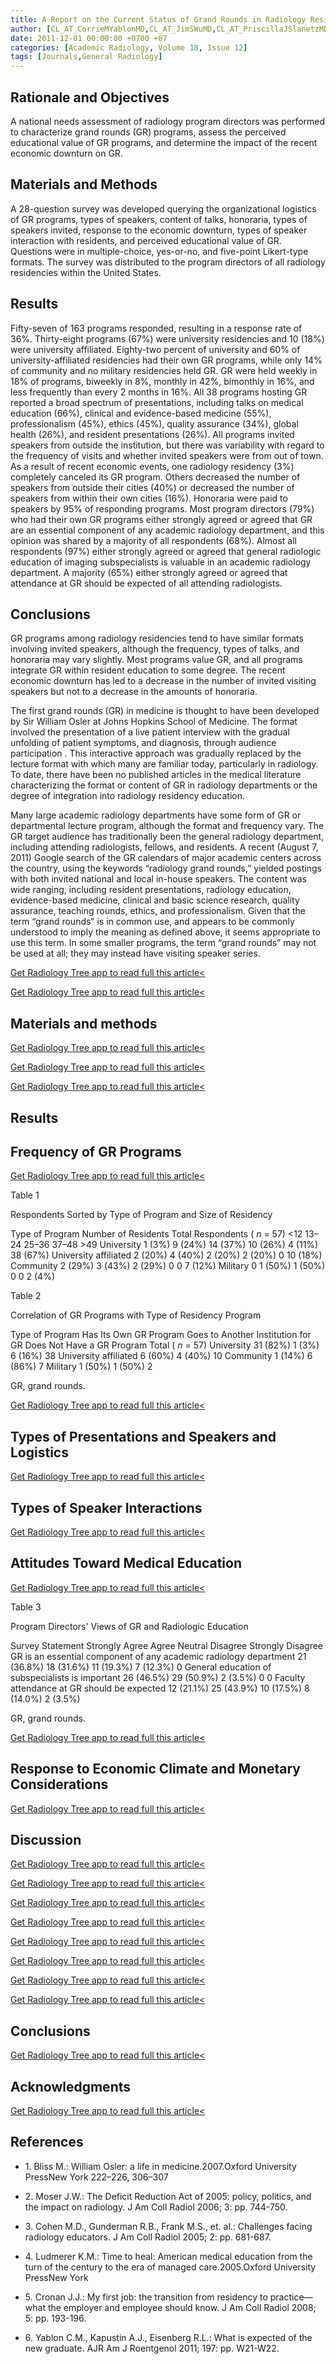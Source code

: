 ```yaml
---
title: A Report on the Current Status of Grand Rounds in Radiology Residency Programs in the United States
author: [CL_AT_CorrieMYablonMD,CL_AT_JimSWuMD,CL_AT_PriscillaJSlanetzMDMPH,CL_AT_RonaldLEisenbergMD]
date: 2011-12-01 00:00:00 +0700 +07
categories: [Academic Radiology, Volume 18, Issue 12]
tags: [Journals,General Radiology]
---
```

## Rationale and Objectives

A national needs assessment of radiology program directors was performed to characterize grand rounds (GR) programs, assess the perceived educational value of GR programs, and determine the impact of the recent economic downturn on GR.

## Materials and Methods

A 28-question survey was developed querying the organizational logistics of GR programs, types of speakers, content of talks, honoraria, types of speakers invited, response to the economic downturn, types of speaker interaction with residents, and perceived educational value of GR. Questions were in multiple-choice, yes-or-no, and five-point Likert-type formats. The survey was distributed to the program directors of all radiology residencies within the United States.

## Results

Fifty-seven of 163 programs responded, resulting in a response rate of 36%. Thirty-eight programs (67%) were university residencies and 10 (18%) were university affiliated. Eighty-two percent of university and 60% of university-affiliated residencies had their own GR programs, while only 14% of community and no military residencies held GR. GR were held weekly in 18% of programs, biweekly in 8%, monthly in 42%, bimonthly in 16%, and less frequently than every 2 months in 16%. All 38 programs hosting GR reported a broad spectrum of presentations, including talks on medical education (66%), clinical and evidence-based medicine (55%), professionalism (45%), ethics (45%), quality assurance (34%), global health (26%), and resident presentations (26%). All programs invited speakers from outside the institution, but there was variability with regard to the frequency of visits and whether invited speakers were from out of town. As a result of recent economic events, one radiology residency (3%) completely canceled its GR program. Others decreased the number of speakers from outside their cities (40%) or decreased the number of speakers from within their own cities (16%). Honoraria were paid to speakers by 95% of responding programs. Most program directors (79%) who had their own GR programs either strongly agreed or agreed that GR are an essential component of any academic radiology department, and this opinion was shared by a majority of all respondents (68%). Almost all respondents (97%) either strongly agreed or agreed that general radiologic education of imaging subspecialists is valuable in an academic radiology department. A majority (65%) either strongly agreed or agreed that attendance at GR should be expected of all attending radiologists.

## Conclusions

GR programs among radiology residencies tend to have similar formats involving invited speakers, although the frequency, types of talks, and honoraria may vary slightly. Most programs value GR, and all programs integrate GR within resident education to some degree. The recent economic downturn has led to a decrease in the number of invited visiting speakers but not to a decrease in the amounts of honoraria.

The first grand rounds (GR) in medicine is thought to have been developed by Sir William Osler at Johns Hopkins School of Medicine. The format involved the presentation of a live patient interview with the gradual unfolding of patient symptoms, and diagnosis, through audience participation . This interactive approach was gradually replaced by the lecture format with which many are familiar today, particularly in radiology. To date, there have been no published articles in the medical literature characterizing the format or content of GR in radiology departments or the degree of integration into radiology residency education.

Many large academic radiology departments have some form of GR or departmental lecture program, although the format and frequency vary. The GR target audience has traditionally been the general radiology department, including attending radiologists, fellows, and residents. A recent (August 7, 2011) Google search of the GR calendars of major academic centers across the country, using the keywords “radiology grand rounds,” yielded postings with both invited national and local in-house speakers. The content was wide ranging, including resident presentations, radiology education, evidence-based medicine, clinical and basic science research, quality assurance, teaching rounds, ethics, and professionalism. Given that the term “grand rounds” is in common use, and appears to be commonly understood to imply the meaning as defined above, it seems appropriate to use this term. In some smaller programs, the term “grand rounds” may not be used at all; they may instead have visiting speaker series.

[Get Radiology Tree app to read full this article<](https://clinicalpub.com/app)

[Get Radiology Tree app to read full this article<](https://clinicalpub.com/app)

## Materials and methods

[Get Radiology Tree app to read full this article<](https://clinicalpub.com/app)

[Get Radiology Tree app to read full this article<](https://clinicalpub.com/app)

[Get Radiology Tree app to read full this article<](https://clinicalpub.com/app)

## Results

## Frequency of GR Programs

[Get Radiology Tree app to read full this article<](https://clinicalpub.com/app)

Table 1


Respondents Sorted by Type of Program and Size of Residency


Type of Program Number of Residents Total Respondents ( _n_ = 57) <12 13–24 25–36 37–48 >49 University 1 (3%) 9 (24%) 14 (37%) 10 (26%) 4 (11%) 38 (67%) University affiliated 2 (20%) 4 (40%) 2 (20%) 2 (20%) 0 10 (18%) Community 2 (29%) 3 (43%) 2 (29%) 0 0 7 (12%) Military 0 1 (50%) 1 (50%) 0 0 2 (4%)

Table 2


Correlation of GR Programs with Type of Residency Program


Type of Program Has Its Own GR Program Goes to Another Institution for GR Does Not Have a GR Program Total ( _n_ = 57) University 31 (82%) 1 (3%) 6 (16%) 38 University affiliated 6 (60%) 4 (40%) 10 Community 1 (14%) 6 (86%) 7 Military 1 (50%) 1 (50%) 2

GR, grand rounds.


[Get Radiology Tree app to read full this article<](https://clinicalpub.com/app)

## Types of Presentations and Speakers and Logistics

[Get Radiology Tree app to read full this article<](https://clinicalpub.com/app)

## Types of Speaker Interactions

[Get Radiology Tree app to read full this article<](https://clinicalpub.com/app)

## Attitudes Toward Medical Education

[Get Radiology Tree app to read full this article<](https://clinicalpub.com/app)

Table 3


Program Directors' Views of GR and Radiologic Education


Survey Statement Strongly Agree Agree Neutral Disagree Strongly Disagree GR is an essential component of any academic radiology department 21 (36.8%) 18 (31.6%) 11 (19.3%) 7 (12.3%) 0 General education of subspecialists is important 26 (46.5%) 29 (50.9%) 2 (3.5%) 0 0 Faculty attendance at GR should be expected 12 (21.1%) 25 (43.9%) 10 (17.5%) 8 (14.0%) 2 (3.5%)

GR, grand rounds.


[Get Radiology Tree app to read full this article<](https://clinicalpub.com/app)

## Response to Economic Climate and Monetary Considerations

[Get Radiology Tree app to read full this article<](https://clinicalpub.com/app)

## Discussion

[Get Radiology Tree app to read full this article<](https://clinicalpub.com/app)

[Get Radiology Tree app to read full this article<](https://clinicalpub.com/app)

[Get Radiology Tree app to read full this article<](https://clinicalpub.com/app)

[Get Radiology Tree app to read full this article<](https://clinicalpub.com/app)

[Get Radiology Tree app to read full this article<](https://clinicalpub.com/app)

[Get Radiology Tree app to read full this article<](https://clinicalpub.com/app)

[Get Radiology Tree app to read full this article<](https://clinicalpub.com/app)

[Get Radiology Tree app to read full this article<](https://clinicalpub.com/app)

## Conclusions

[Get Radiology Tree app to read full this article<](https://clinicalpub.com/app)

## Acknowledgments

[Get Radiology Tree app to read full this article<](https://clinicalpub.com/app)

## References

- 1\. Bliss M.: William Osler: a life in medicine.2007.Oxford University PressNew York 222–226, 306–307


- 2\. Moser J.W.: The Deficit Reduction Act of 2005: policy, politics, and the impact on radiology. J Am Coll Radiol 2006; 3: pp. 744-750.


- 3\. Cohen M.D., Gunderman R.B., Frank M.S., et. al.: Challenges facing radiology educators. J Am Coll Radiol 2005; 2: pp. 681-687.


- 4\. Ludmerer K.M.: Time to heal: American medical education from the turn of the century to the era of managed care.2005.Oxford University PressNew York


- 5\. Cronan J.J.: My first job: the transition from residency to practice—what the employer and employee should know. J Am Coll Radiol 2008; 5: pp. 193-196.


- 6\. Yablon C.M., Kapustin A.J., Eisenberg R.L.: What is expected of the new graduate. AJR Am J Roentgenol 2011; 197: pp. W21-W22.